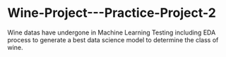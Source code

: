 # Wine-Project---Practice-Project-2
Wine datas have undergone in Machine Learning Testing including EDA process to generate a best data science model to determine the class of wine.
